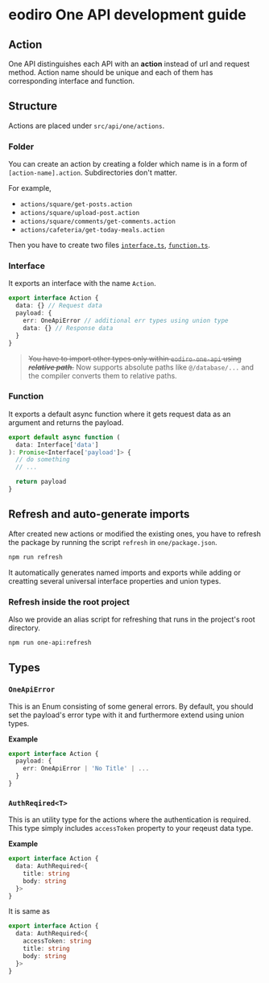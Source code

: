 # eodiro One API development guide

## Action

One API distinguishes each API with an **action** instead of url and request method. Action name should be unique and each of them has corresponding interface and function.

## Structure

Actions are placed under `src/api/one/actions`.

### Folder

You can create an action by creating a folder which name is in a form of `[action-name].action`. Subdirectories don't matter.

For example,

- `actions/square/get-posts.action`
- `actions/square/upload-post.action`
- `actions/square/comments/get-comments.action`
- `actions/cafeteria/get-today-meals.action`

Then you have to create two files [`interface.ts`](#interface), [`function.ts`](#function).

### Interface

It exports an interface with the name `Action`.

```ts
export interface Action {
  data: {} // Request data
  payload: {
    err: OneApiError // additional err types using union type
    data: {} // Response data
  }
}
```

> ~~You have to import other types only within `eodiro-one-api` using **_relative path_**.~~ Now supports absolute paths like `@/database/...` and the compiler converts them to relative paths.

### Function

It exports a default async function where it gets request data as an argument and returns the payload.

```ts
export default async function (
  data: Interface['data']
): Promise<Interface['payload']> {
  // do something
  // ...

  return payload
}
```

## Refresh and auto-generate imports

After created new actions or modified the existing ones, you have to refresh the package by running the script `refresh` in `one/package.json`.

```zsh
npm run refresh
```

It automatically generates named imports and exports while adding or creatting several universal interface properties and union types.

### Refresh inside the root project

Also we provide an alias script for refreshing that runs in the project's root directory.

```zsh
npm run one-api:refresh
```

## Types

### `OneApiError`

This is an Enum consisting of some general errors. By default, you should set the payload's error type with it and furthermore extend using union types.

**Example**

```ts
export interface Action {
  payload: {
    err: OneApiError | 'No Title' | ...
  }
}
```

### `AuthReqired<T>`

This is an utility type for the actions where the authentication is required. This type simply includes `accessToken` property to your reqeust data type.

**Example**

```ts
export interface Action {
  data: AuthRequired<{
    title: string
    body: string
  }>
}
```

It is same as

```ts
export interface Action {
  data: AuthRequired<{
    accessToken: string
    title: string
    body: string
  }>
}
```
